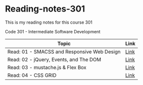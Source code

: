 # Reading-notes-301
This is my reading notes for this course 301 

Code 301 - Intermediate Software Development


| Topic      | Link |
| ---------- | ----------- |
|   Read: 01 - SMACSS and Responsive Web Design|[Link](https://hamzaqahoush.github.io/Reading-notes-301/Read01)|
|   Read: 02 - jQuery, Events, and The DOM|[Link](https://hamzaqahoush.github.io/Reading-notes-301/Read%2002)|
|   Read: 03 - mustache.js & Flex Box|[Link](https://hamzaqahoush.github.io/Reading-notes-301/Read:%2003)|
|   Read: 04 - CSS GRID|[Link](https://hamzaqahoush.github.io/Reading-notes-301/Read04)|




